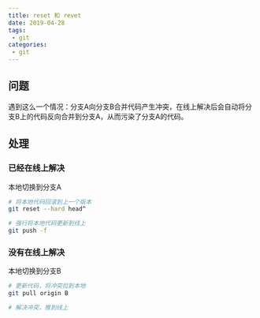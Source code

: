 ```yaml
---
title: reset 和 revet
date: 2019-04-28
tags:
 - git      
categories: 
 - git
---
```


## 问题

遇到这么一个情况：分支A向分支B合并代码产生冲突，在线上解决后会自动将分支B上的代码反向合并到分支A，从而污染了分支A的代码。

## 处理

### 已经在线上解决

本地切换到分支A

```bash
# 将本地代码回滚到上一个版本
git reset --hard head^

# 强行将本地代码更新到线上
git push -f
```

### 没有在线上解决

本地切换到分支B

```bash
# 更新代码，将冲突拉到本地
git pull origin B

# 解决冲突，推到线上
```